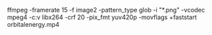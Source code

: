 ffmpeg -framerate 15 -f image2 -pattern_type glob -i "*.png" -vcodec mpeg4 -c:v libx264 -crf 20 -pix_fmt yuv420p -movflags +faststart orbitalenergy.mp4
